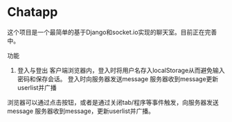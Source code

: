 # Chatapp

这个项目是一个最简单的基于Django和socket.io实现的聊天室。目前正在完善中。

功能
1. 登入与登出
客户端浏览器内，登入时将用户名存入localStorage从而避免输入密码和保存会话。
登入时向服务器发送message
服务器收到message更新userlist并广播

浏览器可以通过点击按钮，或者是通过关闭tab/程序等事件触发，向服务器发送message
服务器收到message，更新userlist并广播。
